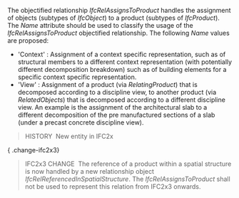 ﻿The objectified relationship _IfcRelAssignsToProduct_ handles the assignment of objects (subtypes of _IfcObject_) to a product (subtypes of _IfcProduct_). The _Name_ attribute should be used to classify the usage of the _IfcRelAssignsToProduct_ objectified relationship. The following _Name_ values are proposed:

* 'Context' : Assignment of a context specific representation, such as of structural members to a different context representation (with potentially different decomposition breakdown) such as of building elements for a specific context specific representation. 
* 'View' : Assignment of a product (via _RelatingProduct_) that is decomposed according to a discipline view, to another product (via _RelatedObjects_) that is decomposed according to a different discipline view. An example is the assignment of the architectural slab to a different decomposition of the pre manufactured sections of a slab (under a precast concrete discipline view).

> HISTORY&nbsp; New entity in IFC2x

{ .change-ifc2x3}
> IFC2x3 CHANGE&nbsp; The reference of a product within a spatial structure is now handled by a new relationship object _IfcRelReferencedInSpatialStructure_. The _IfcRelAssignsToProduct_ shall not be used to represent this relation from IFC2x3 onwards.
